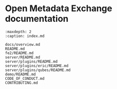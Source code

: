# Open Metadata Exchange documentation
```{toctree}
:maxdepth: 2
:caption: index.md

docs/overview.md
README.md
fe2/README.md
server/README.md
server/plugins/README.md
server/plugins/eric/README.md
server/plugins/qubes/README.md
demo/README.md
CODE_OF_CONDUCT.md
CONTRIBUTING.md
```
